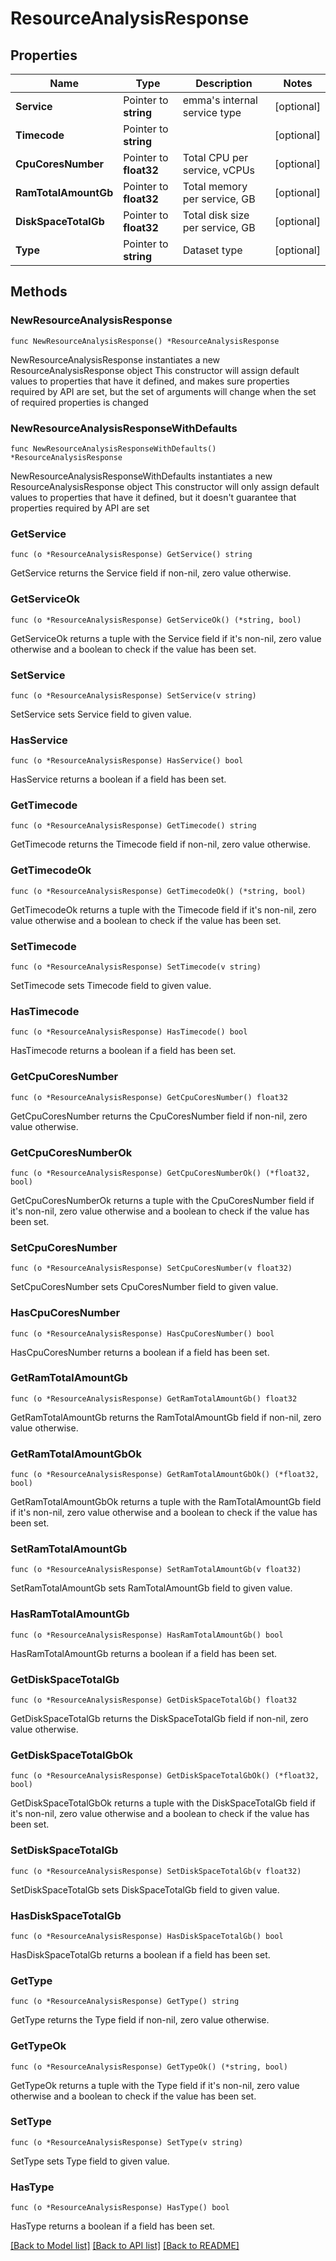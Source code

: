# ResourceAnalysisResponse

## Properties

Name | Type | Description | Notes
------------ | ------------- | ------------- | -------------
**Service** | Pointer to **string** | emma&#39;s internal service type | [optional] 
**Timecode** | Pointer to **string** |  | [optional] 
**CpuCoresNumber** | Pointer to **float32** | Total CPU per service, vCPUs | [optional] 
**RamTotalAmountGb** | Pointer to **float32** | Total memory per service, GB | [optional] 
**DiskSpaceTotalGb** | Pointer to **float32** | Total disk size per service, GB | [optional] 
**Type** | Pointer to **string** | Dataset type | [optional] 

## Methods

### NewResourceAnalysisResponse

`func NewResourceAnalysisResponse() *ResourceAnalysisResponse`

NewResourceAnalysisResponse instantiates a new ResourceAnalysisResponse object
This constructor will assign default values to properties that have it defined,
and makes sure properties required by API are set, but the set of arguments
will change when the set of required properties is changed

### NewResourceAnalysisResponseWithDefaults

`func NewResourceAnalysisResponseWithDefaults() *ResourceAnalysisResponse`

NewResourceAnalysisResponseWithDefaults instantiates a new ResourceAnalysisResponse object
This constructor will only assign default values to properties that have it defined,
but it doesn't guarantee that properties required by API are set

### GetService

`func (o *ResourceAnalysisResponse) GetService() string`

GetService returns the Service field if non-nil, zero value otherwise.

### GetServiceOk

`func (o *ResourceAnalysisResponse) GetServiceOk() (*string, bool)`

GetServiceOk returns a tuple with the Service field if it's non-nil, zero value otherwise
and a boolean to check if the value has been set.

### SetService

`func (o *ResourceAnalysisResponse) SetService(v string)`

SetService sets Service field to given value.

### HasService

`func (o *ResourceAnalysisResponse) HasService() bool`

HasService returns a boolean if a field has been set.

### GetTimecode

`func (o *ResourceAnalysisResponse) GetTimecode() string`

GetTimecode returns the Timecode field if non-nil, zero value otherwise.

### GetTimecodeOk

`func (o *ResourceAnalysisResponse) GetTimecodeOk() (*string, bool)`

GetTimecodeOk returns a tuple with the Timecode field if it's non-nil, zero value otherwise
and a boolean to check if the value has been set.

### SetTimecode

`func (o *ResourceAnalysisResponse) SetTimecode(v string)`

SetTimecode sets Timecode field to given value.

### HasTimecode

`func (o *ResourceAnalysisResponse) HasTimecode() bool`

HasTimecode returns a boolean if a field has been set.

### GetCpuCoresNumber

`func (o *ResourceAnalysisResponse) GetCpuCoresNumber() float32`

GetCpuCoresNumber returns the CpuCoresNumber field if non-nil, zero value otherwise.

### GetCpuCoresNumberOk

`func (o *ResourceAnalysisResponse) GetCpuCoresNumberOk() (*float32, bool)`

GetCpuCoresNumberOk returns a tuple with the CpuCoresNumber field if it's non-nil, zero value otherwise
and a boolean to check if the value has been set.

### SetCpuCoresNumber

`func (o *ResourceAnalysisResponse) SetCpuCoresNumber(v float32)`

SetCpuCoresNumber sets CpuCoresNumber field to given value.

### HasCpuCoresNumber

`func (o *ResourceAnalysisResponse) HasCpuCoresNumber() bool`

HasCpuCoresNumber returns a boolean if a field has been set.

### GetRamTotalAmountGb

`func (o *ResourceAnalysisResponse) GetRamTotalAmountGb() float32`

GetRamTotalAmountGb returns the RamTotalAmountGb field if non-nil, zero value otherwise.

### GetRamTotalAmountGbOk

`func (o *ResourceAnalysisResponse) GetRamTotalAmountGbOk() (*float32, bool)`

GetRamTotalAmountGbOk returns a tuple with the RamTotalAmountGb field if it's non-nil, zero value otherwise
and a boolean to check if the value has been set.

### SetRamTotalAmountGb

`func (o *ResourceAnalysisResponse) SetRamTotalAmountGb(v float32)`

SetRamTotalAmountGb sets RamTotalAmountGb field to given value.

### HasRamTotalAmountGb

`func (o *ResourceAnalysisResponse) HasRamTotalAmountGb() bool`

HasRamTotalAmountGb returns a boolean if a field has been set.

### GetDiskSpaceTotalGb

`func (o *ResourceAnalysisResponse) GetDiskSpaceTotalGb() float32`

GetDiskSpaceTotalGb returns the DiskSpaceTotalGb field if non-nil, zero value otherwise.

### GetDiskSpaceTotalGbOk

`func (o *ResourceAnalysisResponse) GetDiskSpaceTotalGbOk() (*float32, bool)`

GetDiskSpaceTotalGbOk returns a tuple with the DiskSpaceTotalGb field if it's non-nil, zero value otherwise
and a boolean to check if the value has been set.

### SetDiskSpaceTotalGb

`func (o *ResourceAnalysisResponse) SetDiskSpaceTotalGb(v float32)`

SetDiskSpaceTotalGb sets DiskSpaceTotalGb field to given value.

### HasDiskSpaceTotalGb

`func (o *ResourceAnalysisResponse) HasDiskSpaceTotalGb() bool`

HasDiskSpaceTotalGb returns a boolean if a field has been set.

### GetType

`func (o *ResourceAnalysisResponse) GetType() string`

GetType returns the Type field if non-nil, zero value otherwise.

### GetTypeOk

`func (o *ResourceAnalysisResponse) GetTypeOk() (*string, bool)`

GetTypeOk returns a tuple with the Type field if it's non-nil, zero value otherwise
and a boolean to check if the value has been set.

### SetType

`func (o *ResourceAnalysisResponse) SetType(v string)`

SetType sets Type field to given value.

### HasType

`func (o *ResourceAnalysisResponse) HasType() bool`

HasType returns a boolean if a field has been set.


[[Back to Model list]](../README.md#documentation-for-models) [[Back to API list]](../README.md#documentation-for-api-endpoints) [[Back to README]](../README.md)


